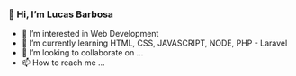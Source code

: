 ### 👋 Hi, I’m Lucas Barbosa

- 👀 I’m interested in Web Development
- 🌱 I’m currently learning HTML, CSS, JAVASCRIPT, NODE, PHP - Laravel
- 💞️ I’m looking to collaborate on ...
- 📫 How to reach me ...

<!---
Gluske/Gluske is a ✨ special ✨ repository because its `README.md` (this file) appears on your GitHub profile.
You can click the Preview link to take a look at your changes.
--->
